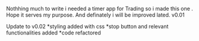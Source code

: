Nothhing much to write i needed a timer app for Trading so i made this one . Hope it serves my purpose. And definately i will be improved lated.
v0.01


Update to v0.02
*styling added with css
*stop button and relevant functionalities added
*code refactored

